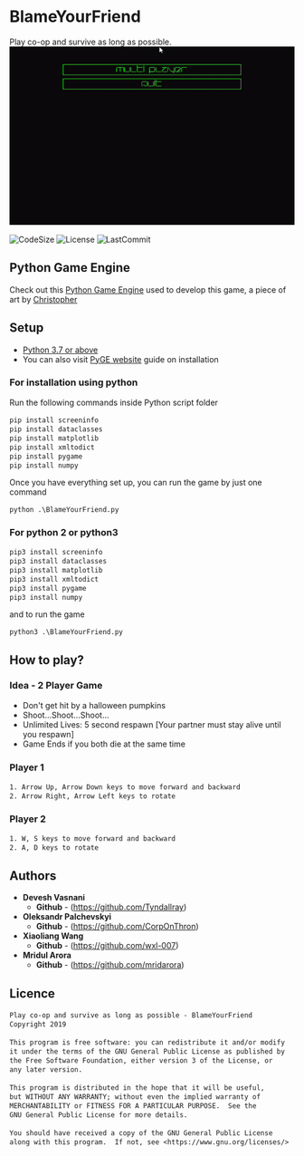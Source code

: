 # BlameYourFriend
Play co-op and survive as long as possible. 
<img src="https://github.com/Tyndallray/BlameYourFriend/blob/master/resources/images/game.gif" alt="alt text" style="width:200;height:200">

![CodeSize](https://img.shields.io/github/languages/code-size/Tyndallray/BlameYourFriend)
![License](https://img.shields.io/github/license/Tyndallray/BlameYourFriend)
![LastCommit](https://img.shields.io/github/last-commit/Tyndallray/BlameYourFriend)

## Python Game Engine
Check out this [Python Game Engine](https://github.com/CPSuperstore-Inc/PyGE) used to develop this game, a piece of art by [Christopher](https://github.com/CPSuperstore)

## Setup
* [Python 3.7 or above](https://www.python.org/downloads/)
* You can also visit [PyGE website](http://pyge.pythonanywhere.com/guide/1) guide on installation

### For installation using python
Run the following commands inside Python script folder
```
pip install screeninfo
pip install dataclasses
pip install matplotlib
pip install xmltodict
pip install pygame
pip install numpy
```
Once you have everything set up, you can run the game by just one command
```
python .\BlameYourFriend.py
```

### For python 2 or python3
```
pip3 install screeninfo
pip3 install dataclasses
pip3 install matplotlib
pip3 install xmltodict
pip3 install pygame
pip3 install numpy
```
and to run the game
```
python3 .\BlameYourFriend.py
```


## How to play?

### Idea - 2 Player Game
   * Don't get hit by a halloween pumpkins
   * Shoot...Shoot...Shoot...
   * Unlimited Lives: 5 second respawn [Your partner must stay alive until you respawn]
   * Game Ends if you both die at the same time

### Player 1
```
1. Arrow Up, Arrow Down keys to move forward and backward
2. Arrow Right, Arrow Left keys to rotate
```

### Player 2
```
1. W, S keys to move forward and backward
2. A, D keys to rotate
```

## Authors
* **Devesh Vasnani**
    * **Github** - (https://github.com/Tyndallray)
* **Oleksandr Palchevskyi**
    * **Github** - (https://github.com/CorpOnThron)
* **Xiaoliang Wang**
    * **Github** - (https://github.com/wxl-007)
* **Mridul Arora**
    * **Github** - (https://github.com/mridarora)

## Licence
```
Play co-op and survive as long as possible - BlameYourFriend
Copyright 2019

This program is free software: you can redistribute it and/or modify
it under the terms of the GNU General Public License as published by
the Free Software Foundation, either version 3 of the License, or
any later version.

This program is distributed in the hope that it will be useful,
but WITHOUT ANY WARRANTY; without even the implied warranty of
MERCHANTABILITY or FITNESS FOR A PARTICULAR PURPOSE.  See the
GNU General Public License for more details.

You should have received a copy of the GNU General Public License
along with this program.  If not, see <https://www.gnu.org/licenses/>
```
